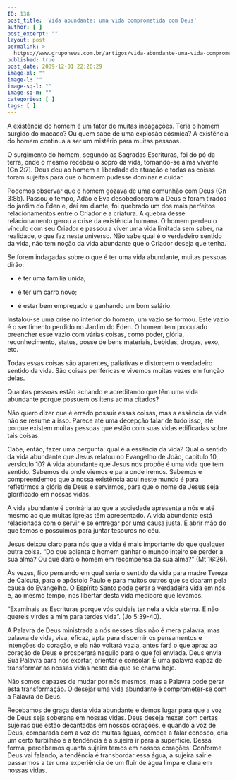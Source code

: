 ```yaml
---
ID: 138
post_title: 'Vida abundante: uma vida comprometida com Deus'
author: [ ]
post_excerpt: ""
layout: post
permalink: >
  https://www.gruponews.com.br/artigos/vida-abundante-uma-vida-comprometida-com-deus
published: true
post_date: 2009-12-01 22:26:29
image-xl: ""
image-l: ""
image-sq-l: ""
image-sq-m: ""
categories: [ ]
tags: [ ]
---
```

A existência do homem é um fator de muitas indagações. Teria o homem surgido do macaco? Ou quem sabe de uma explosão cósmica? A existência do homem continua a ser um mistério para muitas pessoas.

O surgimento do homem, segundo as Sagradas Escrituras, foi do pó da terra, onde o mesmo recebeu o sopro da vida, tornando-se alma vivente (Gn 2:7). Deus deu ao homem a liberdade de atuação e todas as coisas foram sujeitas para que o homem pudesse dominar e cuidar.

Podemos observar que o homem gozava de uma comunhão com Deus (Gn 3:8b). Passou o tempo, Adão e Eva desobedeceram a Deus e foram tirados do jardim do Éden e, daí em diante, foi quebrado um dos mais perfeitos relacionamentos entre o Criador e a criatura. A quebra desse relacionamento gerou a crise da existência humana. O homem perdeu o vínculo com seu Criador e passou a viver uma vida limitada sem saber, na realidade, o que faz neste universo. Não sabe qual é o verdadeiro sentido da vida, não tem noção da vida abundante que o Criador deseja que tenha.

Se forem indagadas sobre o que é ter uma vida abundante, muitas pessoas dirão:

- é ter uma família unida;

- é ter um carro novo;

- é estar bem empregado e ganhando um bom salário.

Instalou-se uma crise no interior do homem, um vazio se formou. Este vazio é o sentimento perdido no Jardim do Éden. O homem tem procurado preencher esse vazio com várias coisas, como poder, glória, reconhecimento, status, posse de bens materiais, bebidas, drogas, sexo, etc.

Todas essas coisas são aparentes, paliativas e distorcem o verdadeiro sentido da vida. São coisas periféricas e vivemos muitas vezes em função delas.

Quantas pessoas estão achando e acreditando que têm uma vida abundante porque possuem os itens acima citados?

Não quero dizer que é errado possuir essas coisas, mas a essência da vida não se resume a isso. Parece até uma decepção falar de tudo isso, até porque existem muitas pessoas que estão com suas vidas edificadas sobre tais coisas.

Cabe, então, fazer uma pergunta: qual é a essência da vida? Qual o sentido da vida abundante que Jesus relatou no Evangelho de João, capítulo 10, versículo 10? A vida abundante que Jesus nos propõe é uma vida que tem sentido. Sabemos de onde viemos e para onde iremos. Sabemos e compreendemos que a nossa existência aqui neste mundo é para refletirmos a glória de Deus e servirmos, para que o nome de Jesus seja glorificado em nossas vidas.

A vida abundante é contrária ao que a sociedade apresenta a nós e até mesmo ao que muitas igrejas têm apresentado. A vida abundante está relacionada com o servir e se entregar por uma causa justa. É abrir mão do que temos e possuímos para juntar tesouros no céu.

Jesus deixou claro para nós que a vida é mais importante do que qualquer outra coisa. “Do que adianta o homem ganhar o mundo inteiro se perder a sua alma? Ou que dará o homem em recompensa da sua alma?” (Mt 16:26).

Às vezes, fico pensando em qual seria o sentido da vida para madre Tereza de Calcutá, para o apóstolo Paulo e para muitos outros que se doaram pela causa do Evangelho. O Espírito Santo pode gerar a verdadeira vida em nós e, ao mesmo tempo, nos libertar desta vida medíocre que levamos.

“Examinais as Escrituras porque vós cuidais ter nela a vida eterna. E não quereis virdes a mim para terdes vida”. (Jo 5:39-40).

A Palavra de Deus ministrada a nós nesses dias não é mera palavra, mas palavra de vida, viva, eficaz, apta para discernir os pensamentos e intenções do coração, e ela não voltará vazia, antes fará o que apraz ao coração de Deus e prosperará naquilo para o que foi enviada. Deus envia Sua Palavra para nos exortar, orientar e consolar. É uma palavra capaz de transformar as nossas vidas neste dia que se chama hoje.

Não somos capazes de mudar por nós mesmos, mas a Palavra pode gerar esta transformação. O desejar uma vida abundante é comprometer-se com a Palavra de Deus.

Recebamos de graça desta vida abundante e demos lugar para que a voz de Deus seja soberana em nossas vidas. Deus deseja mexer com certas sujeiras que estão decantadas em nossos corações, e quando a voz de Deus, comparada com a voz de muitas águas, começa a falar conosco, cria um certo turbilhão e a tendência é a sujeira ir para a superfície. Dessa forma, percebemos quanta sujeira temos em nossos corações. Conforme Deus vai falando, a tendência é transbordar essa água, a sujeira sair e passarmos a ter uma experiência de um fluir de água limpa e clara em nossas vidas.